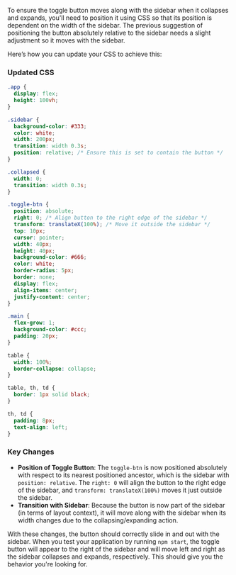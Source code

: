To ensure the toggle button moves along with the sidebar when it collapses and expands, you'll need to position it using CSS so that its position is dependent on the width of the sidebar. The previous suggestion of positioning the button absolutely relative to the sidebar needs a slight adjustment so it moves with the sidebar.

Here’s how you can update your CSS to achieve this:

### Updated CSS

```css
.app {
  display: flex;
  height: 100vh;
}

.sidebar {
  background-color: #333;
  color: white;
  width: 200px;
  transition: width 0.3s;
  position: relative; /* Ensure this is set to contain the button */
}

.collapsed {
  width: 0;
  transition: width 0.3s;
}

.toggle-btn {
  position: absolute;
  right: 0; /* Align button to the right edge of the sidebar */
  transform: translateX(100%); /* Move it outside the sidebar */
  top: 10px;
  cursor: pointer;
  width: 40px;
  height: 40px;
  background-color: #666;
  color: white;
  border-radius: 5px;
  border: none;
  display: flex;
  align-items: center;
  justify-content: center;
}

.main {
  flex-grow: 1;
  background-color: #ccc;
  padding: 20px;
}

table {
  width: 100%;
  border-collapse: collapse;
}

table, th, td {
  border: 1px solid black;
}

th, td {
  padding: 8px;
  text-align: left;
}
```

### Key Changes

- **Position of Toggle Button**: The `toggle-btn` is now positioned absolutely with respect to its nearest positioned ancestor, which is the sidebar with `position: relative`. The `right: 0` will align the button to the right edge of the sidebar, and `transform: translateX(100%)` moves it just outside the sidebar.
- **Transition with Sidebar**: Because the button is now part of the sidebar (in terms of layout context), it will move along with the sidebar when its width changes due to the collapsing/expanding action.

With these changes, the button should correctly slide in and out with the sidebar. When you test your application by running `npm start`, the toggle button will appear to the right of the sidebar and will move left and right as the sidebar collapses and expands, respectively. This should give you the behavior you're looking for.
